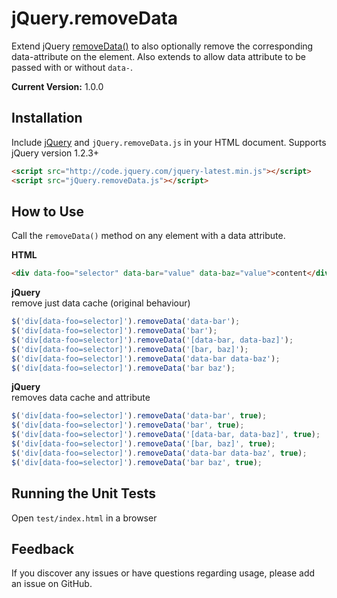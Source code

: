 # jQuery.removeData
Extend jQuery [removeData()](https://api.jquery.com/removeData/) to also optionally remove the corresponding data-attribute on the element. Also extends to allow data attribute to be passed with or without ```data-```.

**Current Version:** 1.0.0

## Installation
Include [jQuery](http://jquery.com/download) and `jQuery.removeData.js` in your HTML document. Supports jQuery version 1.2.3+
```html
<script src="http://code.jquery.com/jquery-latest.min.js"></script>  
<script src="jQuery.removeData.js"></script>
```

## How to Use
Call the ```removeData()``` method on any element with a data attribute.

**HTML**
```html
<div data-foo="selector" data-bar="value" data-baz="value">content</div>
```

**jQuery**  
remove just data cache (original behaviour)  
```javascript
$('div[data-foo=selector]').removeData('data-bar');  
$('div[data-foo=selector]').removeData('bar');  
$('div[data-foo=selector]').removeData('[data-bar, data-baz]');  
$('div[data-foo=selector]').removeData('[bar, baz]');  
$('div[data-foo=selector]').removeData('data-bar data-baz');  
$('div[data-foo=selector]').removeData('bar baz');
```

**jQuery**  
removes data cache and attribute  
```javascript
$('div[data-foo=selector]').removeData('data-bar', true);  
$('div[data-foo=selector]').removeData('bar', true);  
$('div[data-foo=selector]').removeData('[data-bar, data-baz]', true);  
$('div[data-foo=selector]').removeData('[bar, baz]', true);  
$('div[data-foo=selector]').removeData('data-bar data-baz', true);  
$('div[data-foo=selector]').removeData('bar baz', true);
```

## Running the Unit Tests
Open ```test/index.html``` in a browser

## Feedback
If you discover any issues or have questions regarding usage, please add an issue on GitHub.
